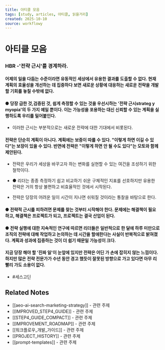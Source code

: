 ```yaml
---
title: 아티클 모음
tags: [study, articles, 아티클, 읽을거리]
created: 2025-10-10
source: workflowy
---
```


# 아티클 모음


### HBR -'전략 근시'를 경계하라.



#### 어제의 일을 다듬는 수준이라면 유동적인 세상에서 유용한 결과를 도출할 수 없다. 현재 계획의 효율성을 개선하는 데 집중하다 보면 새로운 상황에 대응하는 새로운 전략을 개발할 기회를 놓칠 수밖에 없다.



#### ● 당장 급한 것,검증된 것, 쉽게 측정할 수 있는 것을 우선시하는 '전략 근시strateg y myopia'의 두 가지 예일 뿐이다. 이는 가능성을 포용하는 대신 신뢰할 수 있는 계획을 실행하도록 우리를 밀어붙인다.


- 이러한 근시는 부분적으로는 새로운 전략에 대한 기대에서 비롯된다.


#### 전략은 단순히 계획이 아니다. 계획에는 보증이 따를 수 있다. "이렇게 하면 이길 수 있다"는 보장이 있을 수 있다. 반면에 전략은 "이렇게 하면 안 될 수도 있다"는 모토와 함께 제안된다.


- 전략은 우리가 세상을 바꾸고자 하는 변화를 실현할 수 있는 여건을 조성하기 위한 철학이다.

- ● 리더는 종종 측정하기 쉽고 비교하기 쉬운 구체적인 지표를 선호하지만 유용한 전략은 거의 항상 불편하고 비효율적인 것에서 시작된다.

- 전략은 당장의 어려운 일이 시간이 지나면 쉬워질 것이라는 통찰을 바탕으로 한다.


#### ● 전략적 근시를 피하려면 문제를 찾는 것부터 시작해야 한다. 문제에는 해결책이 필요 하고, 해결책은 프로젝트가 되고, 프로젝트는 결국 산업이 된다.



#### ● 전략 실행에 대한 지속적인 연구에 따르면 리더들은 일반적으로 한 달에 하루 미만으로 조직의 전략에 대해 작업하고 논의하는 데 시간을 할애한다는 사실이 반복적으로 밝혀졌다. 계획과 성과에 집중하는 것이 더 쉽기 때문일 가능성이 크다.



#### 지금 당장 해야 할 '진짜 일'이 눈앞에 있지만 전략은 어딘 가 손에 잡히지 않는 느낌이다. 하지만 많은 전략 전문가가 수년 동안 경고 했듯이 잘못된 방향으로 가고 있다면 아무 리 빨리 가도 소용이 없다.


- #세스고딘

## Related Notes
- [[aeo-ai-search-marketing-strategy]] - 관련 주제
- [[IMPROVED_STEP4_GUIDE]] - 관련 주제
- [[STEP4_GUIDE_COMPACT]] - 관련 주제
- [[IMPROVEMENT_ROADMAP]] - 관련 주제
- [[워크플로우_개발_가이드]] - 관련 주제
- [[PROJECT_HISTORY]] - 관련 주제
- [[prompt-templates]] - 관련 주제

